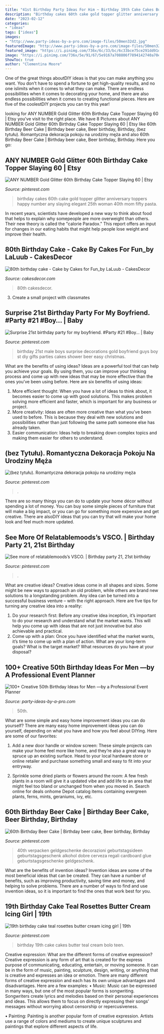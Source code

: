 ```yaml
---
title: "41st Birthday Party Ideas For Him ~ Birthday 19th Cake Cakes Butter Teal Cream Bolo Teen"
description: "Birthday cakes 60th cake gold topper glitter anniversary toppers happy number any slaying elegant 25th woman 40th mom fifty pasta"
date: "2023-02-12"
categories:
- "ideas"
tags: ["ideas"]
images:
- "http://www.party-ideas-by-a-pro.com/image-files/50men32d2.jpg"
featuredImage: "http://www.party-ideas-by-a-pro.com/image-files/50men32d2.jpg"
featured_image: "https://i.pinimg.com/736x/6c/33/bc/6c33bce75ce291dd91d9c95064675b27.jpg"
image: "https://i.pinimg.com/736x/5e/91/67/5e9167a708806f7894142740a70e3178--st-birthday-parties-birthday-party-ideas.jpg"
ShowToc: true
author: "Clementina Moore"
---
```



One of the great things aboutDIY ideas is that you can make anything you want. You don't have to spend a fortune to get high-quality results, and no one islimits when it comes to what they can make. There are endless possibilities when it comes to decorating your home, and there are also endless possibilities when it comes to creating functional pieces. Here are five of the coolestDIY projects you can try this year!

	

		
looking for ANY NUMBER Gold Glitter 60th Birthday Cake Topper Slaying 60 | Etsy you've visit to the right place. We have 8 Pictures about ANY NUMBER Gold Glitter 60th Birthday Cake Topper Slaying 60 | Etsy like 60th Birthday Beer Cake | Birthday beer cake, Beer birthday, Birthday, (bez tytułu). Romantyczna dekoracja pokoju na urodziny męża and also 60th Birthday Beer Cake | Birthday beer cake, Beer birthday, Birthday. Here you go:
		
    
## ANY NUMBER Gold Glitter 60th Birthday Cake Topper Slaying 60 | Etsy

<img loading=lazy src="https://i.pinimg.com/736x/6c/33/bc/6c33bce75ce291dd91d9c95064675b27.jpg" onerror="this.onerror=null;this.src='https://tse3.mm.bing.net/th?id=OIP.uvIhu5cMJZuTVBo7ySthDwHaJ4&amp;pid=15.1';" alt="ANY NUMBER Gold Glitter 60th Birthday Cake Topper Slaying 60 | Etsy">

_Source: pinterest.com_

>birthday cakes 60th cake gold topper glitter anniversary toppers happy number any slaying elegant 25th woman 40th mom fifty pasta. 

	

In recent years, scientists have developed a new way to think about food that helps to explain why somepeople are more overweight than others. Their new theory is called the "calorie Paradox." This report offers an input for changes in our eating habits that might help people lose weight and improve their health.

    
## 80th Birthday Cake - Cake By Cakes For Fun_by LaLuub - CakesDecor

<img loading=lazy src="https://pic.cakesdecor.com/m/vkriyzmvgsmp07xe0hak.jpg" onerror="this.onerror=null;this.src='https://tse3.mm.bing.net/th?id=OIP.LkSeaa0ZqvyS2S_Urh0urwHaLH&amp;pid=15.1';" alt="80th birthday cake - Cake by Cakes for Fun_by LaLuub - CakesDecor">

_Source: cakesdecor.com_

>80th cakesdecor. 

	

3. Create a small project with classmates

    
## Surprise 21st Birthday Party For My Boyfriend. #Party #21 #Boy… | Baby

<img loading=lazy src="https://i.pinimg.com/736x/5e/91/67/5e9167a708806f7894142740a70e3178--st-birthday-parties-birthday-party-ideas.jpg" onerror="this.onerror=null;this.src='https://tse3.mm.bing.net/th?id=OIP.9rMAd2PxRDq8KXfCalAQpAHaJ3&amp;pid=15.1';" alt="Surprise 21st birthday party for my boyfriend. #Party #21 #Boy… | Baby">

_Source: pinterest.com_

>birthday 21st male boys surprise decorations gold boyfriend guys boy st diy gifts parties cakes shower beer easy christmas. 

	

What are the benefits of using ideas?
Ideas are a powerful tool that can help you achieve your goals. By using them, you can improve your thinking process and come up with new ideas that may be more effective than the ones you’ve been using before. Here are six benefits of using ideas: 
1. More efficient thought: When you have a lot of ideas to think about, it becomes easier to come up with good solutions. This makes problem solving more efficient and faster, which is important for any business or project. 
2. More creativity: Ideas are often more creative than what you’ve been used to before. This is because they deal with new solutions and possibilities rather than just following the same path someone else has already taken. 
3. Easier communication: Ideas help to breaking down complex topics and making them easier for others to understand.

    
## (bez Tytułu). Romantyczna Dekoracja Pokoju Na Urodziny Męża

<img loading=lazy src="https://i.pinimg.com/736x/11/fb/ae/11fbaef8ff4521193a2d6e22d6aea278.jpg" onerror="this.onerror=null;this.src='https://tse3.mm.bing.net/th?id=OIP.OSYP7rFir5WGosIUvvc6QQHaJ3&amp;pid=15.1';" alt="(bez tytułu). Romantyczna dekoracja pokoju na urodziny męża">

_Source: pinterest.com_

>. 

	

There are so many things you can do to update your home décor without spending a lot of money. You can buy some simple pieces of furniture that will make a big impact, or you can go for something more expensive and get creative. There are alsoDIY ideas that you can try that will make your home look and feel much more updated.

    
## See More Of Relatablemoods’s VSCO. | Birthday Party 21, 21st Birthday

<img loading=lazy src="https://i.pinimg.com/736x/e4/3a/c6/e43ac6cb099e6f57591bc8ff49c0bb8c.jpg" onerror="this.onerror=null;this.src='https://tse3.mm.bing.net/th?id=OIP.Zouo580CUDCUolueOOq1xgHaKX&amp;pid=15.1';" alt="See more of relatablemoods’s VSCO. | Birthday party 21, 21st birthday">

_Source: pinterest.com_

>. 

	

What are creative ideas?
Creative ideas come in all shapes and sizes. Some might be new ways to approach an old problem, while others are brand new solutions to a longstanding problem. Any idea can be turned into a successful business venture – with the right approach. Here are five tips for turning any creative idea into a reality: 
1. Do your research first: Before any creative idea inception, it’s important to do your research and understand what the market wants. This will help you come up with ideas that are not just innovative but also achievable and practical. 
2. Come up with a plan: Once you have identified what the market wants, it’s time to come up with a plan of action. What are your long-term goals? What is the target market? What resources do you have at your disposal?

    
## 100+ Creative 50th Birthday Ideas For Men —by A Professional Event Planner

<img loading=lazy src="http://www.party-ideas-by-a-pro.com/image-files/50men32d2.jpg" onerror="this.onerror=null;this.src='https://tse1.mm.bing.net/th?id=OIP.K90oTPdhqQSWEz6iJIlE5wHaE8&amp;pid=15.1';" alt="100+ Creative 50th Birthday Ideas for Men —by a Professional Event Planner">

_Source: party-ideas-by-a-pro.com_

>50th. 

	

What are some simple and easy home improvement ideas you can do yourself?
There are many easy home improvement ideas you can do yourself, depending on what you have and how you feel about DIYing. Here are some of our favorites:
1. Add a new door handle or window screen: These simple projects can make your home feel more like home, and they’re also a great way to spruce up an existing surface. Head to your local hardware store or online retailer and purchase something small and easy to fit into your entryway.

2. Sprinkle some dried plants or flowers around the room: A few fresh plants in a room will give it a updated vibe and add life to an area that might feel too bland or unchanged from when you moved in. Search online for deals onhome Depot catalog items containing evergreen plants, ferns, mints, geraniums, ivy, etc.

    
## 60th Birthday Beer Cake | Birthday Beer Cake, Beer Birthday, Birthday

<img loading=lazy src="https://i.pinimg.com/736x/f1/d6/28/f1d628a79a029f05fab01d637ef25979.jpg" onerror="this.onerror=null;this.src='https://tse1.mm.bing.net/th?id=OIP.S0mu9MziosFYkkXlXElM8QHaJ3&amp;pid=15.1';" alt="60th Birthday Beer Cake | Birthday beer cake, Beer birthday, Birthday">

_Source: pinterest.com_

>40th verpacken geldgeschenke decorazioni geburtstagsideen geburtstagsgeschenk alkohol dobre cerveza regali cardboard glue geburtstagsgeschenke geldgeschenk. 

	

What are the benefits of invention ideas?
Invention ideas are some of the most beneficial ideas that can be created. They can have a number of benefits, such as improving productivity, saving time and money, and helping to solve problems. There are a number of ways to find and use invention ideas, so it is important to find the ones that work best for you.

    
## 19th Birthday Cake Teal Rosettes Butter Cream Icing Girl | 19th

<img loading=lazy src="https://i.pinimg.com/736x/44/48/48/44484841b25766a5ca48b1ac97f10441.jpg" onerror="this.onerror=null;this.src='https://tse4.mm.bing.net/th?id=OIP.vC4nPnohZS2u7e84lrqYRAHaJ3&amp;pid=15.1';" alt="19th birthday cake teal rosettes butter cream icing girl | 19th">

_Source: pinterest.com_

>birthday 19th cake cakes butter teal cream bolo teen. 

	

Creative expression: What are the different forms of creative expression?
Creative expression is any form of art that is created for the express purpose of communicating, educating, entertain, or moving someone. It can be in the form of music, painting, sculpture, design, writing, or anything that is creative and expresses an idea or emotion. There are many different forms of creative expression and each has its own unique advantages and disadvantages. Here are a few examples: 
• Music: Music can be expressed in many ways, but one of the most popular forms is songwriting. Songwriters create lyrics and melodies based on their personal experiences and ideas. This allows them to focus on directly expressing their songs’ messages without worrying about censorship or repercusiveness. 

• Painting: Painting is another popular form of creative expression. Artists use a range of colors and mediums to create unique sculptures and paintings that explore different aspects of life.

